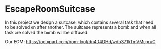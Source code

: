# EscapeRoomSuitcase

In this project we design a suitcase, which contains several task that need to be solved on after another.
The suitcase represents a bomb and when all task are solved the bomb will be diffused.

Our BOM:
https://octopart.com/bom-tool/dn4D4DHd/wdb3715TmVMupruC

